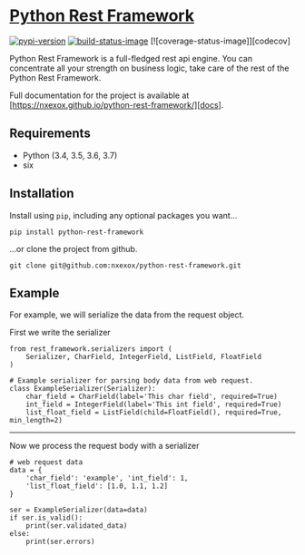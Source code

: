 # [Python Rest Framework][docs]

[![pypi-version]][pypi]
[![build-status-image]][travis]
[![coverage-status-image]][codecov]

Python Rest Framework is a full-fledged rest api engine.
You can concentrate all your strength on business logic, take care of the rest of the Python Rest Framework.

Full documentation for the project is available at [https://nxexox.github.io/python-rest-framework/][docs].

## Requirements

* Python (3.4, 3.5, 3.6, 3.7)
* six

## Installation

Install using `pip`, including any optional packages you want...

    pip install python-rest-framework

...or clone the project from github.

    git clone git@github.com:nxexox/python-rest-framework.git


## Example

For example, we will serialize the data from the request object.

First we write the serializer

    from rest_framework.serializers import (
        Serializer, CharField, IntegerField, ListField, FloatField
    )

    # Example serializer for parsing body data from web request.
    class ExampleSerializer(Serializer):
        char_field = CharField(label='This char field', required=True)
        int_field = IntegerField(label='This int field', required=True)
        list_float_field = ListField(child=FloatField(), required=True, min_length=2)

---

Now we process the request body with a serializer

    # web request data
    data = {
        'char_field': 'example', 'int_field': 1,
        'list_float_field': [1.0, 1.1, 1.2]
    }

    ser = ExampleSerializer(data=data)
    if ser.is_valid():
        print(ser.validated_data)
    else:
        print(ser.errors)

[docs]: https://nxexox.github.io/python-rest-framework/
[pypi-version]: https://img.shields.io/pypi/v/python-rest-framework.svg
[pypi]: https://pypi.org/project/Python-Rest-Framework/
[build-status-image]: https://secure.travis-ci.org/encode/django-rest-framework.svg?branch=master
[travis]: https://travis-ci.org/encode/python-rest-framework?branch=master
